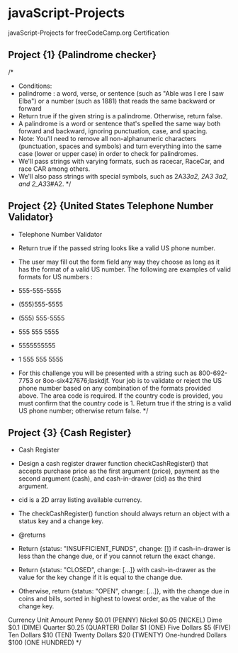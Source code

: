 # javaScript-Projects
javaScript-Projects for freeCodeCamp.org Certification
 
 ## Project {1} {Palindrome checker}
/* 
* Conditions:
* palindrome :  a word, verse, or sentence (such as "Able was I ere I saw Elba") or a number (such as 1881) that reads the same backward or forward
* Return true if the given string is a palindrome. Otherwise, return false.
* A palindrome is a word or sentence that's spelled the same way both forward and backward, ignoring punctuation, case, and spacing.
* Note: You'll need to remove all non-alphanumeric characters (punctuation, spaces and symbols) and turn everything into the same case (lower or upper case) in order to check for palindromes.
* We'll pass strings with varying formats, such as racecar, RaceCar, and race CAR among others.
* We'll also pass strings with special symbols, such as 2A3*3a2, 2A3 3a2, and 2_A3*3#A2. 
*/

 ## Project {2} {United States Telephone Number Validator}
  * Telephone Number Validator
* Return true if the passed string looks like a valid US phone number.

* The user may fill out the form field any way they choose as long as it has the format of a valid US number. The following are examples of valid formats for US numbers :

* 555-555-5555
* (555)555-5555
* (555) 555-5555
* 555 555 5555
* 5555555555
* 1 555 555 5555
* For this challenge you will be presented with a string such as 800-692-7753 or 8oo-six427676;laskdjf. Your job is to validate or reject the US phone number based on any combination of the formats provided above. The area code is required. If the country code is provided, you must confirm that the country code is 1. Return true if the string is a valid US phone number; otherwise return false.
 */

## Project {3} {Cash Register}
* Cash Register

 * Design a cash register drawer function checkCashRegister() that accepts purchase price as the first argument (price), payment as the second argument (cash), and cash-in-drawer (cid) as the third argument.

* cid is a 2D array listing available currency.

* The checkCashRegister() function should always return an object with a status key and a change key.
* @returns 

* Return {status: "INSUFFICIENT_FUNDS", change: []} if cash-in-drawer is less than the change due, or if you cannot return the exact change.

* Return {status: "CLOSED", change: [...]} with cash-in-drawer as the value for the key change if it is equal to the change due.

* Otherwise, return {status: "OPEN", change: [...]}, with the change due in coins and bills, sorted in highest to lowest order, as the value of the change key.

Currency Unit	Amount
Penny	$0.01 (PENNY)
Nickel	$0.05 (NICKEL)
Dime	$0.1 (DIME)
Quarter	$0.25 (QUARTER)
Dollar	$1 (ONE)
Five Dollars	$5 (FIVE)
Ten Dollars	$10 (TEN)
Twenty Dollars	$20 (TWENTY)
One-hundred Dollars	$100 (ONE HUNDRED)
 */
